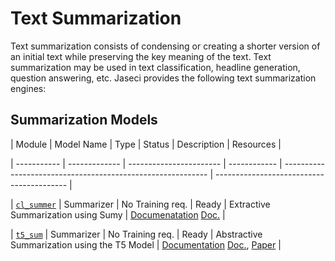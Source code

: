 # Text Summarization



Text summarization consists of condensing or creating a shorter version of an initial text while preserving the key meaning of the text. Text summarization may be used in text classification, headline generation, question answering, etc. Jaseci provides the following text summarization engines:



## Summarization Models



| Module      | Model Name    | Type                    | Status       | Description                                                 | Resources                                 |

| ----------- | ------------- | ----------------------- | ------------ | ----------------------------------------------------------- | ----------------------------------------- |

| [`cl_summer`](cl_summer/README.md) | Summarizer     | No Training req. | Ready  | Extractive Summarization using Sumy          | [Documenatation](cl_summer/README.md) [Doc.](https://miso-belica.github.io/sumy/)                                                                  |

| [`t5_sum`](t5_sum/README.md)    | Summarizer |  No Training req. | Ready  | Abstractive Summarization using the T5 Model | [Documentation](t5_sum/README.md) [Doc.](https://huggingface.co/docs/transformers/model_doc/t5), [Paper](https://arxiv.org/pdf/1910.10683.pdf) |
